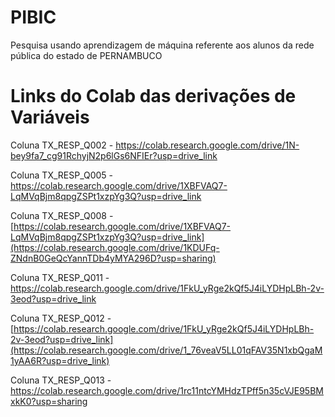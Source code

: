# PIBIC
Pesquisa usando aprendizagem de máquina referente aos alunos da rede pública do estado de PERNAMBUCO

# Links do Colab das derivações de Variáveis

Coluna TX_RESP_Q002 - https://colab.research.google.com/drive/1N-bey9fa7_cg91RchyjN2p6lGs6NFIEr?usp=drive_link

Coluna TX_RESP_Q005 - https://colab.research.google.com/drive/1XBFVAQ7-LqMVqBjm8qpgZSPt1xzpYg3Q?usp=drive_link

Coluna TX_RESP_Q008 - [https://colab.research.google.com/drive/1XBFVAQ7-LqMVqBjm8qpgZSPt1xzpYg3Q?usp=drive_link](https://colab.research.google.com/drive/1KDUFq-ZNdnB0GeQcYannTDb4yMYA296D?usp=sharing)

Coluna TX_RESP_Q011 - https://colab.research.google.com/drive/1FkU_yRge2kQf5J4iLYDHpLBh-2v-3eod?usp=drive_link

Coluna TX_RESP_Q012 - [https://colab.research.google.com/drive/1FkU_yRge2kQf5J4iLYDHpLBh-2v-3eod?usp=drive_link](https://colab.research.google.com/drive/1_76veaV5LL01qFAV35N1xbQgaM1yAA6R?usp=drive_link)

Coluna TX_RESP_Q013 - https://colab.research.google.com/drive/1rc11ntcYMHdzTPff5n35cVJE95BMxkK0?usp=sharing
